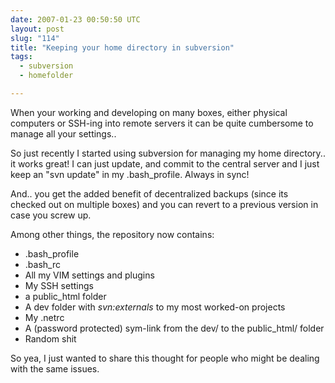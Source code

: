 ```yaml
---
date: 2007-01-23 00:50:50 UTC
layout: post
slug: "114"
title: "Keeping your home directory in subversion"
tags:
  - subversion
  - homefolder

---
```

<p>When your working and developing on many boxes, either physical computers or SSH-ing into remote servers it can be quite cumbersome to manage all your settings..</p>

<p>So just recently I started using subversion for managing my home directory.. it works great! I can just update, and commit to the central server and I just keep an "svn update" in my .bash_profile. Always in sync!</p>

<p>And.. you get the added benefit of decentralized backups (since its checked out on multiple boxes) and you can revert to a previous version in case you screw up.</p>

<p>Among other things, the repository now contains:</p>

<ul>
  <li>.bash_profile</li>
  <li>.bash_rc</li>
  <li>All my VIM settings and plugins</li>
  <li>My SSH settings</li>
  <li>a public_html folder</li>
  <li>A dev folder with <i>svn:externals</i> to my most worked-on projects</li>
  <li>My .netrc</li>
  <li>A (password protected) sym-link from the dev/ to the public_html/ folder</li>
  <li>Random shit</li>
</ul>

<p>So yea, I just wanted to share this thought for people who might be dealing with the same issues.</p>
